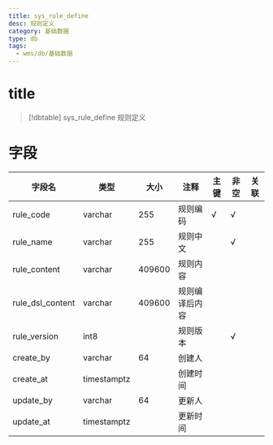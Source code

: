 ```yaml
---
title: sys_rule_define
desc: 规则定义
category: 基础数据
type: db
tags:
  - wms/db/基础数据
---
```


# title
>[!dbtable] sys_rule_define
> 规则定义

# 字段
| 字段名 | 类型 | 大小 | 注释 | 主键 | 非空 | 关联 |
| --- | --- | --- | --- | --- | --- | --- |
| rule_code | varchar | 255 | 规则编码 | √ | √ |  |
| rule_name | varchar | 255 | 规则中文 |  | √ |  |
| rule_content | varchar | 409600 | 规则内容 |  |  |  |
| rule_dsl_content | varchar | 409600 | 规则编译后内容 |  |  |  |
| rule_version | int8 |  | 规则版本 |  | √ |  |
| create_by | varchar | 64 | 创建人 |  |  |  |
| create_at | timestamptz |  | 创建时间 |  |  |  |
| update_by | varchar | 64 | 更新人 |  |  |  |
| update_at | timestamptz |  | 更新时间 |  |  |  |

